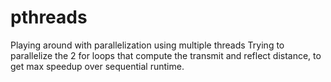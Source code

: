 # pthreads
Playing around with parallelization using multiple threads
Trying to parallelize the 2 for loops that compute the transmit and reflect distance, to get max speedup over sequential runtime.
